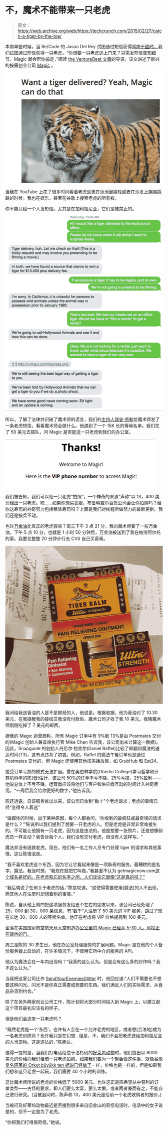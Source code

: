 # 不，魔术不能带来一只老虎

> 原文：<https://web.archive.org/web/https://techcrunch.com/2015/02/27/catch-a-tiger-by-the-toe/>

本周早些时候，当 Re/Code 的 Jason Del Rey 试图通过短信获得[鸡肉干酪时，](https://web.archive.org/web/20230328032847/http://recode.net/2015/02/25/i-tried-out-magic-the-new-text-message-concierge-and-it-was-far-from-magical/)我们试图通过短信获得一只老虎。“你想要一只老虎送上门来？只需发短信告知细节，Magic 就会帮你搞定，”阅读 [the VentureBeat 文章](https://web.archive.org/web/20230328032847/http://venturebeat.com/2015/02/23/want-a-tiger-delivered-yeah-magic-can-do-that/)的导语，该文讲述了新兴的按需创业公司 [Magic](https://web.archive.org/web/20230328032847/http://getmagicnow.com/) 。

![Screen Shot 2015-02-27 at 2.28.42 PM](img/2c5ecac6dc99e1ab6aff1614d8c2403e.png)

当我在 YouTube 上花了很多时间看着老虎幼崽在泳池里嬉戏或者在沙发上蹦蹦跳跳的时候，我也在娱乐，甚至在谷歌上搜索老虎的所有权。

你不能只给一个人发短信。尤其是在加利福尼亚，它们是被禁止的。

![Screen Shot 2015-02-25 at 6.07.49 PM](img/47d6d865eeca849dc34f2f31ed666e78.png)

所以，了解了法律并识破了魔术师的谎言，我们的[主持人瑞安·劳勒](https://web.archive.org/web/20230328032847/https://techcrunch.com/2012/07/02/postmates-courier-for-a-day/)给魔术师发了一条老虎短信，看看魔术师会做什么。他遇到了一个 15K 长的等候名单。我们花了 50 美元去插队，问 Magic 是否能送一只老虎到我们的办公室。

![Screen Shot 2015-02-27 at 2.34.34 PM](img/f031a5434f83b48132ee5b72395b1943.png)

我们被告知，我们可以租一只老虎“拍照”，一个神奇的来源“声称”以 13，400 美元租出一只老虎。嗯……如果你想买衣服，布鲁明戴尔百货公司会让你拍照吗？给你送寿司的神奇努力包括租赁寿司吗？上面是我们对线程所做努力的最新更新。我们还是按兵不动。

也许[万金油](https://web.archive.org/web/20230328032847/http://www.tigerbalm.com/us)比真正的老虎容易？周三下午 3 点 21 分，我向魔术师要了一些万金油，下午 5 点 10 分，也就是 1 小时 50 分钟后，万金油被送到了我在帕洛阿尔托的家。我要花整整 20 分钟步行去 CVS 自己买香膏。

![IMG_2773](img/2069f54bb133abc22f7a0197257b04ff.png)

我问给我送香油的人是不是邮局的人，他说是。根据收据，他为香油付了 10.30 美元，在我提醒我的接线员我没有付款后，魔术公司才收了我 10 美元。我猜魔术师刚刚吃掉了 7 美元的邮费。

据我的 Magic 运营商称，所有 Magic 订单中有 9%到 13%是由 Postmates 交付的(Magic 创始人兼首席执行官 Mike Chen 告诉我，该公司尚未计算这一数据)。因此，Snapguide 的创始人丹尼尔·拉弗尔(Daniel Raffel)比较了邮戳和魔法的送达时间(T3)，这有点违背了初衷。例如，Raffel 的魔法午餐订单也是通过 Postmates 交付的，但 Magic 还使用其他按需播放器，如 GrubHub 和 Eat24。

接受订单亏损的模式无法扩展。曾在奥伯林学院(Oberlin College)学习哲学和计算机科学的陈(音)估计，该公司 50%的订单不亏不赚，25%亏损，25%盈利——他说总体上不亏不赚。运营商应该将他们与客户和供应商互动的时间计入神奇费用。“一周后我会给你更好的数字，”他告诉我。

陈还透露，自该服务推出以来，该公司已收到“数十”个老虎请求；老虎的事情已经“变得令人着迷”

“做媒体的时候，出于某种原因，每个人都会问，‘你收到的最疯狂或最奇怪的请求是什么？’”陈说所以我们提到了想要一只老虎的人。但是老虎是非常非常难接生的。不可能让他拥有一只老虎，因为这是违法的。他是想要一张照片，还是想像驯虎员一样互动？我告诉每个人，我们没有交付老虎，但没有人这样写。"

魔法并没有拯救老虎。现在，他们有一名工作人员专门处理 tiger 的请求和其他事情。这让陈很沮丧。

“我不喜欢老虎这个东西，因为它让它看起来像是一项新奇的服务。最糟糕的是名字，魔法。我当时想，“我现在就把它叫做。”我甚至不认为 getmagicnow.com[这个域名是好的。在老虎和它的名字之间，人们谈论它就像“这是真的吗？”](https://web.archive.org/web/20230328032847/http://www.getmagicnow.com/)

“我后悔说了任何关于老虎的话，”陈哀叹道。“这使得需要使用(魔法)的人不出现，而其他人在注册时却想着别的事情。”

陈说，自从他上周四把这项服务发给五个左右的朋友以来，该公司已经处理了 25，000 到 30，000 条信息，有“数千”人注册了 50 美元的 VIP 服务，跳过了现在长达 30，000 人的等候名单。他正在考虑将 VIP 价格提高到 100 美元。

坐落在美国国家航空航天局太空制造[办公室里的 Magic 已经从 5-30 人。风投正在敲他的门。](https://web.archive.org/web/20230328032847/http://www.madeinspace.us/)

周三是陈的 30 岁生日，他在办公室处理服务的扩展问题。Magic 是在他的个人备份服务器上启动的，在许多情况下，不使用它所中介的服务的 API。

他认为魔法会在一年内出现吗？“我真的这么认为。但是会有这么多的炒作吗？我不这么认为。”

当我把这家公司比作 [SendYourEnemiesGlitter](https://web.archive.org/web/20230328032847/https://shipyourenemiesglitter.com/) 时，他回应道:“人们不需要也不想要这种闪光。闪光不是你真正需要或想要的东西。我们满足人们的实际需求，从食品杂货到约会。”

除了在另外两家创业公司工作，陈计划将大部分时间投入到 Magic 上，以建立起这个项目最初应该有的样子。

但是他们会送来一只老虎吗？

“既然老虎是一个‘东西’，也许有人会在一个允许老虎的地区，或者想[合法地]成为一名老虎训练师？也许我只是在幻想…但是，不，我们不会把老虎送给加利福尼亚的人当宠物。这是违法的，”陈承认。

值得一提的是，当我们打电话给位于洛杉矶的[好莱坞动物](https://web.archive.org/web/20230328032847/http://www.hollywoodanimals.com/)时，他们提出以 8000 美元的价格向我们租借一只老虎拍照。如果我们要为一个聚会做这件事，就像谷歌[臭名昭著的 Orkut büyükk ten 据说已经做了](https://web.archive.org/web/20230328032847/http://bits.blogs.nytimes.com/2012/07/22/disruptions-looking-beyond-silicon-valleys-bubble/)一样，价格也是一样的，但是如果我们想和这只老虎一起玩，我们需要 40 个小时的训练。

这比魔术师所说的老虎的价格低了 5000 美元。也许这正是陈希望从中获利的订单类型——古怪的要求，即人们要么太富，要么太懒，或者两者兼而有之，不能自己进行研究。(当被追问时，陈声称 13，400 美元是给前一个老虎收购者的报价。)

当被问及好莱坞动物最近是否接到很多来自旧金山的奇怪电话时，电话中的女子说是的，但不一定是为了老虎。

“你把我们打得很奇怪，”她说。
